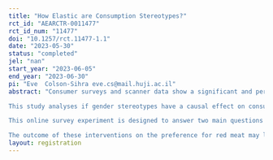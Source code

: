 ```yaml
---
title: "How Elastic are Consumption Stereotypes?"
rct_id: "AEARCTR-0011477"
rct_id_num: "11477"
doi: "10.1257/rct.11477-1.1"
date: "2023-05-30"
status: "completed"
jel: "nan"
start_year: "2023-06-05"
end_year: "2023-06-30"
pi: "Eve  Colson-Sihra eve.cs@mail.huji.ac.il"
abstract: "Consumer surveys and scanner data show a significant and persistent gap in the consumption of red meat between men and women. We investigate in this study if the gender gap in consumption may come from gender stereotypes. Sociological and psychological studies have shown a link between masculinity and meat consumption, such that the consumption of red meat signals a strong male identity. 
This study analyses if gender stereotypes have a causal effect on consumption. The object of the study has substantial importance in itself: understanding red meat consumption may provide valuable keys to decreasing it, a global aim and one of the 17 Sustainable Development Goals (SDGs). Red meat is both a source of health concerns and pollution. At the same time, reducing gender stereotypes and gender inequality is also a SDG and continues to be a central topic of research.
This online survey experiment is designed to answer two main questions on the link between red meat consumption and gender. First, do we find that the gender gap in red meat consumption is explained by stereotypical views on gender? Second, how elastic is stereotypical consumption? In other words, can gender identity primes or association awareness exercises change the gender gap in red meat consumption?
The outcome of these interventions on the preference for red meat may later be used to design a field experiment that will directly link the intervention to observed consumer behavior. It can also be extended to better understand how advertising/public intervention may affect the gender gap in consumption."
layout: registration
---
```


